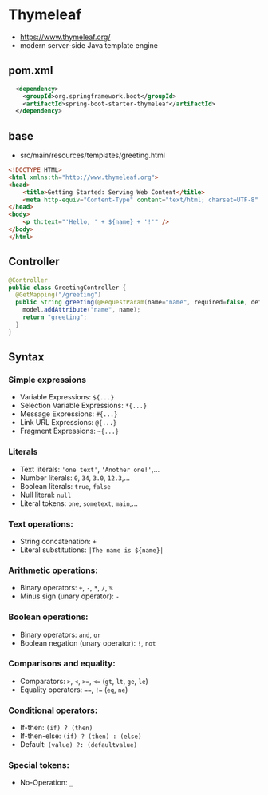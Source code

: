 # Thymeleaf
- https://www.thymeleaf.org/
- modern server-side Java template engine

## pom.xml
```xml
  <dependency>
    <groupId>org.springframework.boot</groupId>
    <artifactId>spring-boot-starter-thymeleaf</artifactId>
  </dependency>
```

## base
- src/main/resources/templates/greeting.html

```html
<!DOCTYPE HTML>
<html xmlns:th="http://www.thymeleaf.org">
<head>
    <title>Getting Started: Serving Web Content</title>
    <meta http-equiv="Content-Type" content="text/html; charset=UTF-8" />
</head>
<body>
    <p th:text="'Hello, ' + ${name} + '!'" />
</body>
</html>
```

## Controller

```java
@Controller
public class GreetingController {
  @GetMapping("/greeting")
  public String greeting(@RequestParam(name="name", required=false, defaultValue="World") String name, Model model) {
    model.addAttribute("name", name);
    return "greeting";
  }
}
```

## Syntax
### Simple expressions
- Variable Expressions: `${...}`
- Selection Variable Expressions: `*{...}`
- Message Expressions: `#{...}`
- Link URL Expressions: `@{...}`
- Fragment Expressions: `~{...}`

### Literals
- Text literals: `'one text'`, `'Another one!'`,…
- Number literals: `0`, `34`, `3.0`, `12.3`,…
- Boolean literals: `true`, `false`
- Null literal: `null`
- Literal tokens: `one`, `sometext`, `main`,…

### Text operations:
- String concatenation: `+`
- Literal substitutions: `|The name is ${name}|`

### Arithmetic operations:
- Binary operators: `+`, `-`, `*`, `/`, `%`
- Minus sign (unary operator): `-`

### Boolean operations:
- Binary operators: `and`, `or`
- Boolean negation (unary operator): `!`, `not`

### Comparisons and equality:
- Comparators: `>`, `<`, `>=`, `<=` (`gt`, `lt`, `ge`, `le`)
- Equality operators: `==`, `!=` (`eq`, `ne`)

### Conditional operators:
- If-then: `(if) ? (then)`
- If-then-else: `(if) ? (then) : (else)`
- Default: `(value) ?: (defaultvalue)`

### Special tokens:
- No-Operation: `_`
